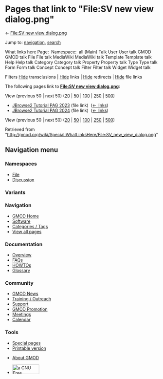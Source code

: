 <div id="mw-page-base" class="noprint">

</div>

<div id="mw-head-base" class="noprint">

</div>

<div id="content" class="mw-body" role="main">

<span id="top"></span>

<div id="mw-js-message" style="display:none;">

</div>



# <span dir="auto">Pages that link to "File:SV new view dialog.png"</span>

<div id="bodyContent">

<div id="contentSub">

← [File:SV new view
dialog.png](/wiki/File:SV_new_view_dialog.png "File:SV new view dialog.png")

</div>

<div id="jump-to-nav" class="mw-jump">

Jump to: [navigation](#mw-navigation), [search](#p-search)

</div>

<div id="mw-content-text">

What links here Page:  Namespace:  all (Main) Talk User User talk GMOD
GMOD talk File File talk MediaWiki MediaWiki talk Template Template talk
Help Help talk Category Category talk Property Property talk Type Type
talk Form Form talk Concept Concept talk Filter Filter talk Widget
Widget talk

Filters
[Hide](/mediawiki/index.php?title=Special:WhatLinksHere/File:SV_new_view_dialog.png&hidetrans=1 "Special:WhatLinksHere/File:SV new view dialog.png")
transclusions \|
[Hide](/mediawiki/index.php?title=Special:WhatLinksHere/File:SV_new_view_dialog.png&hidelinks=1 "Special:WhatLinksHere/File:SV new view dialog.png")
links \|
[Hide](/mediawiki/index.php?title=Special:WhatLinksHere/File:SV_new_view_dialog.png&hideredirs=1 "Special:WhatLinksHere/File:SV new view dialog.png")
redirects \|
[Hide](/mediawiki/index.php?title=Special:WhatLinksHere/File:SV_new_view_dialog.png&hideimages=1 "Special:WhatLinksHere/File:SV new view dialog.png")
file links

The following pages link to **[File:SV new view
dialog.png](/wiki/File:SV_new_view_dialog.png "File:SV new view dialog.png")**:

View (previous 50 \| next 50)
([20](/mediawiki/index.php?title=Special:WhatLinksHere/File:SV_new_view_dialog.png&limit=20 "Special:WhatLinksHere/File:SV new view dialog.png")
\|
[50](/mediawiki/index.php?title=Special:WhatLinksHere/File:SV_new_view_dialog.png&limit=50 "Special:WhatLinksHere/File:SV new view dialog.png")
\|
[100](/mediawiki/index.php?title=Special:WhatLinksHere/File:SV_new_view_dialog.png&limit=100 "Special:WhatLinksHere/File:SV new view dialog.png")
\|
[250](/mediawiki/index.php?title=Special:WhatLinksHere/File:SV_new_view_dialog.png&limit=250 "Special:WhatLinksHere/File:SV new view dialog.png")
\|
[500](/mediawiki/index.php?title=Special:WhatLinksHere/File:SV_new_view_dialog.png&limit=500 "Special:WhatLinksHere/File:SV new view dialog.png"))

- [JBrowse2 Tutorial PAG
  2023](/wiki/JBrowse2_Tutorial_PAG_2023 "JBrowse2 Tutorial PAG 2023")
  (file link) ‎ <span class="mw-whatlinkshere-tools">([←
  links](/mediawiki/index.php?title=Special:WhatLinksHere&target=JBrowse2+Tutorial+PAG+2023 "Special:WhatLinksHere"))</span>
- [JBrowse2 Tutorial PAG
  2024](/wiki/JBrowse2_Tutorial_PAG_2024 "JBrowse2 Tutorial PAG 2024")
  (file link) ‎ <span class="mw-whatlinkshere-tools">([←
  links](/mediawiki/index.php?title=Special:WhatLinksHere&target=JBrowse2+Tutorial+PAG+2024 "Special:WhatLinksHere"))</span>

View (previous 50 \| next 50)
([20](/mediawiki/index.php?title=Special:WhatLinksHere/File:SV_new_view_dialog.png&limit=20 "Special:WhatLinksHere/File:SV new view dialog.png")
\|
[50](/mediawiki/index.php?title=Special:WhatLinksHere/File:SV_new_view_dialog.png&limit=50 "Special:WhatLinksHere/File:SV new view dialog.png")
\|
[100](/mediawiki/index.php?title=Special:WhatLinksHere/File:SV_new_view_dialog.png&limit=100 "Special:WhatLinksHere/File:SV new view dialog.png")
\|
[250](/mediawiki/index.php?title=Special:WhatLinksHere/File:SV_new_view_dialog.png&limit=250 "Special:WhatLinksHere/File:SV new view dialog.png")
\|
[500](/mediawiki/index.php?title=Special:WhatLinksHere/File:SV_new_view_dialog.png&limit=500 "Special:WhatLinksHere/File:SV new view dialog.png"))

</div>

<div class="printfooter">

Retrieved from
"<http://gmod.org/wiki/Special:WhatLinksHere/File:SV_new_view_dialog.png>"

</div>

<div id="catlinks" class="catlinks catlinks-allhidden">

</div>

<div class="visualClear">

</div>

</div>

</div>

<div id="mw-navigation">

## Navigation menu

<div id="mw-head">



<div id="left-navigation">

<div id="p-namespaces" class="vectorTabs" role="navigation"
aria-labelledby="p-namespaces-label">

### Namespaces

- <span id="ca-nstab-image"><a href="/wiki/File:SV_new_view_dialog.png" accesskey="c"
  title="View the file page [c]">File</a></span>
- <span id="ca-talk"><a
  href="/mediawiki/index.php?title=File_talk:SV_new_view_dialog.png&amp;action=edit&amp;redlink=1"
  accesskey="t"
  title="Discussion about the content page [t]">Discussion</a></span>

</div>

<div id="p-variants" class="vectorMenu emptyPortlet" role="navigation"
aria-labelledby="p-variants-label">

### 

### Variants[](#)

<div class="menu">

</div>

</div>

</div>

<div id="right-navigation">





</div>



</div>

</div>

</div>

<div id="mw-panel">

<div id="p-logo" role="banner">

<a href="/wiki/Main_Page"
style="background-image: url(http://gmod.org/images/GMOD-cogs.png);"
title="Visit the main page"></a>

</div>

<div id="p-Navigation" class="portal" role="navigation"
aria-labelledby="p-Navigation-label">

### Navigation

<div class="body">

- <span id="n-GMOD-Home">[GMOD Home](/wiki/Main_Page)</span>
- <span id="n-Software">[Software](/wiki/GMOD_Components)</span>
- <span id="n-Categories-.2F-Tags">[Categories /
  Tags](/wiki/Categories)</span>
- <span id="n-View-all-pages">[View all
  pages](/wiki/Special:AllPages)</span>

</div>

</div>

<div id="p-Documentation" class="portal" role="navigation"
aria-labelledby="p-Documentation-label">

### Documentation

<div class="body">

- <span id="n-Overview">[Overview](/wiki/Overview)</span>
- <span id="n-FAQs">[FAQs](/wiki/Category:FAQ)</span>
- <span id="n-HOWTOs">[HOWTOs](/wiki/Category:HOWTO)</span>
- <span id="n-Glossary">[Glossary](/wiki/Glossary)</span>

</div>

</div>

<div id="p-Community" class="portal" role="navigation"
aria-labelledby="p-Community-label">

### Community

<div class="body">

- <span id="n-GMOD-News">[GMOD News](/wiki/GMOD_News)</span>
- <span id="n-Training-.2F-Outreach">[Training /
  Outreach](/wiki/Training_and_Outreach)</span>
- <span id="n-Support">[Support](/wiki/Support)</span>
- <span id="n-GMOD-Promotion">[GMOD
  Promotion](/wiki/GMOD_Promotion)</span>
- <span id="n-Meetings">[Meetings](/wiki/Meetings)</span>
- <span id="n-Calendar">[Calendar](/wiki/Calendar)</span>

</div>

</div>

<div id="p-tb" class="portal" role="navigation"
aria-labelledby="p-tb-label">

### Tools

<div class="body">

- <span id="t-specialpages"><a href="/wiki/Special:SpecialPages" accesskey="q"
  title="A list of all special pages [q]">Special pages</a></span>
- <span id="t-print"><a
  href="/mediawiki/index.php?title=Special:WhatLinksHere/File:SV_new_view_dialog.png&amp;printable=yes"
  rel="alternate" accesskey="p"
  title="Printable version of this page [p]">Printable version</a></span>

</div>

</div>

</div>

</div>

<div id="footer" role="contentinfo">

- <span id="footer-places-about">[About
  GMOD](/wiki/GMOD:About "GMOD:About")</span>

<!-- -->

- <span id="footer-copyrightico">[<img src="http://www.gnu.org/graphics/gfdl-logo-small.png" width="88"
  height="31" alt="a GNU Free Documentation License" />](http://www.gnu.org/licenses/fdl-1.3.html)</span>


<div style="clear:both">

</div>

</div>
